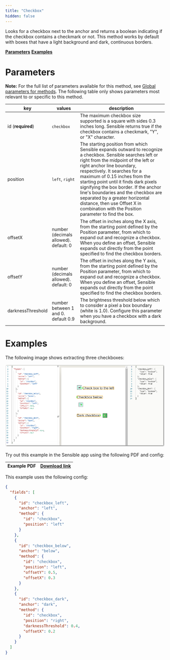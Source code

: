```yaml
---
title: "Checkbox"
hidden: false
---
```

Looks for a checkbox next to the anchor and returns a boolean indicating if the checkbox contains a checkmark or not.  This method works by default with boxes that have a light background and dark, continuous borders.  

[**Parameters**](doc:checkbox#section-parameters)
[**Examples**](doc:checkbox#section-examples)



Parameters
=====

**Note:** For the full list of parameters available for this method, see [Global parameters for methods](doc:method#section-global-parameters-for-methods). The following table only shows parameters most relevant to or specific to this method.

| key               | values                                  | description                                                  |
| ----------------- | --------------------------------------- | ------------------------------------------------------------ |
| id (**required**) | `checkbox`                              | The maximum checkbox size supported is a square with sides 0.3 inches long. Sensible returns true if the checkbox contains a checkmark, "Y", or "X" character. |
| position          | `left`, `right`                         | The starting position from which Sensible expands outward to recognize a checkbox.  Sensible searches left or right from the midpoint of the left or right anchor line boundary, respectively. It searches for a maximum of 0.15 inches from the starting point until it finds dark pixels signifying the box border. If the anchor line's boundaries and the checkbox are separated by a greater horizontal distance, then use Offset X in combination with the Position parameter to find the box. |
| offsetX           | number (decimals allowed). default: 0   | The offset in inches along the X axis, from the starting point defined by the Position parameter, from which to expand out and recognize a checkbox. When you define an offset, Sensible expands out directly from the point specified to find the checkbox borders. |
| offsetY           | number (decimals allowed).   default: 0 | The offset in inches along the Y axis, from the starting point  defined by  the Position parameter, from which to expand out and recognize a checkbox. When you define an offset, Sensible expands out directly from the point specified to find the checkbox borders. |
| darknessThreshold | number between 1 and 0. default 0.9     | The brightness threshold below which to consider a pixel a box boundary (white is 1.0). Configure this parameter when you have a checkbox with a dark background. |

Examples
====

The following image shows extracting three checkboxes:

![Click to enlarge](https://raw.githubusercontent.com/sensible-hq/sensible-docs/main//readme-sync/assets/v0/images/final/checkbox_examples.png)


Try out this example in the Sensible app using the following PDF and config:

| Example PDF | [Download link](https://raw.githubusercontent.com/sensible-hq/sensible-docs/main/readme-sync/assets/v0/pdfs/example_checkbox.pdf) |
| -------------------------- | ------------------------------------------------------------ |

This example uses the following config:

```json
{
  "fields": [
    {
      "id": "checkbox_left",
      "anchor": "left",
      "method": {
        "id": "checkbox",
        "position": "left"
      }
    },
    {
      "id": "checkbox_below",
      "anchor": "below",
      "method": {
        "id": "checkbox",
        "position": "left",
        "offsetY": 0.5,
        "offsetX": 0.3
      }
    },
    {
      "id": "checkbox_dark",
      "anchor": "dark",
      "method": {
        "id": "checkbox",
        "position": "right",
        "darknessThreshold": 0.4,
        "offsetX": 0.2
      }
    }
  ]
}
```



